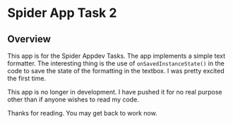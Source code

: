 Spider App Task 2
=================

Overview
--------

This app is for the Spider Appdev Tasks. The app implements a simple text formatter. The interesting thing is the use of `onSavedInstanceState()` in the code to save the state of the formatting in the textbox. I was pretty excited the first time.

This app is no longer in development. I have pushed it for no real purpose other than if anyone wishes to read my code.

Thanks for reading. You may get back to work now.